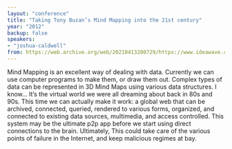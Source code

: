 ```yaml
---
layout: "conference"
title: "Taking Tony Buzan’s Mind Mapping into the 21st century"
year: "2012"
backup: false
speakers:
- "joshua-caldwell"
from: https://web.archive.org/web/20210413200729/https://www.ideawave.ca/2012-conference/taking-tony-buzans-mind-mapping-into-the-21st-century
---
```


Mind Mapping is an excellent way of dealing with data. Currently we can use
computer programs to make them, or draw them out. Complex types of data can be
represented in 3D Mind Maps using various data structures. I know&#8230; It’s the
virtual world we were all dreaming about back in 80s and 90s. This time we can
actually make it work: a global web that can be archived, connected, queried,
rendered to various forms, organized, and connected to existing data sources,
multimedia, and access controlled. This system may be the ultimate p2p app
before we start using direct connections to the brain. Ultimately, This could
take care of the various points of failure in the Internet, and keep malicious
regimes at bay.
